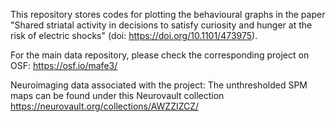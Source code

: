 This repository stores codes for plotting the behavioural graphs in the paper "Shared striatal activity in decisions to satisfy curiosity and hunger at the risk of electric shocks" (doi: https://doi.org/10.1101/473975).

For the main data repository, please check the corresponding project on OSF: https://osf.io/mafe3/

Neuroimaging data associated with the project: The unthresholded SPM maps can be found under this Neurovault collection https://neurovault.org/collections/AWZZIZCZ/
